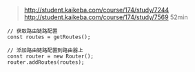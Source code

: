 > http://student.kaikeba.com/course/174/study/7244
> http://student.kaikeba.com/course/174/study/7569  52min

```
// 获取路由链路配置
const routes = getRoutes();

// 添加路由链路配置到路由器上
const router = new Router();
router.addRoutes(routes);

```
